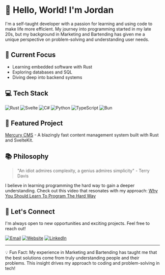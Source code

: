 # 👋 Hello, World! I'm Jordan

I'm a self-taught developer with a passion for learning and using code to make life more efficient. My journey into programming started in my late 20s, but my background in Marketing and Bartending has given me a unique perspective on problem-solving and understanding user needs.

## 🚀 Current Focus

- Learning embedded software with Rust
- Exploring databases and SQL
- Diving deep into backend systems

## 💻 Tech Stack

![Rust](https://img.shields.io/badge/-Rust-000000?style=flat&logo=rust&logoColor=white)
![Svelte](https://img.shields.io/badge/-Svelte-FF3E00?style=flat&logo=svelte&logoColor=white)
![C#](https://img.shields.io/badge/-C%23-239120?style=flat&logo=c-sharp&logoColor=white)
![Python](https://img.shields.io/badge/-Python-3776AB?style=flat&logo=python&logoColor=white)
![TypeScript](https://img.shields.io/badge/-TypeScript-3178C6?style=flat&logo=typescript&logoColor=white)
![Bun](https://img.shields.io/badge/-Bun-000000?style=flat&logo=bun&logoColor=white)

## 🌟 Featured Project

[Mercury CMS](https://github.com/JordanRobo/Mercury) - A blazingly fast content management system built with Rust and SvelteKit.

## 📚 Philosophy

> "An idiot admires complexity, a genius admires simplicity" - Terry Davis

I believe in learning programming the hard way to gain a deeper understanding. Check out this video that resonates with my approach: [Why You Should Learn To Program The Hard Way](https://www.youtube.com/watch?v=Qf56xUKbx24&t=0s)

## 🤝 Let's Connect

I'm always open to new opportunities and exciting projects. Feel free to reach out!

[![Email](https://img.shields.io/badge/-Email-D14836?style=flat&logo=gmail&logoColor=white)](mailto:hello.world@jordanrobo.xyz)
[![Website](https://img.shields.io/badge/-Website-000000?style=flat&logo=safari&logoColor=white)](https://jordanrobo.xyz)
[![LinkedIn](https://img.shields.io/badge/-LinkedIn-0077B5?style=flat&logo=linkedin&logoColor=white)](https://linkedin.com/in/jordanrobo)

---

💡 Fun Fact: My experience in Marketing and Bartending has taught me that the best solutions come from truly understanding people and their problems. This insight drives my approach to coding and problem-solving in tech!
